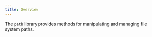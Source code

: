 ```yaml
---
title: Overview
---
```


The `path` library provides methods for manipulating and managing file system paths.

